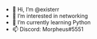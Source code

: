- 👋 Hi, I’m @existerr
- 👀 I’m interested in networking
- 🌱 I’m currently learning  Python
- 📫 Discord: Morpheus#5551

